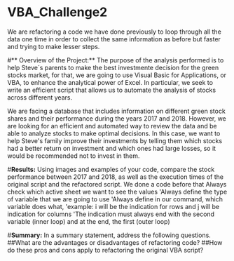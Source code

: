 # **VBA_Challenge2**
We are refactoring a code we have done previously to loop through all the data one time in order to collect the same information as before but faster and trying to make lesser steps.


#** Overview of the Project:** 
The purpose of the analysis performed is to help Steve´s parents to make the best investmente decision for the green stocks market, for that, we are going to use Visual Basic for Applications, or VBA, to enhance the analytical power of Excel. In particular, we seek to write an efficient script that allows us to automate the analysis of stocks across different years. 

We are facing a database that includes information on different green stock shares and their performance during the years 2017 and 2018. However, we are looking for an efficient and automated way to review the data and be able to analyze stocks to make optimal decisions. In this case, we want to help Steve's family improve their investments by telling them which stocks had a better return on investment and which ones had large losses, so it would be recommended not to invest in them.

#**Results:** Using images and examples of your code, compare the stock performance between 2017 and 2018, as well as the execution times of the original script and the refactored script.
We done a code before that 
Always check which active sheet we want to see the values
'Always define the type of variable that we are going to use
'Always define in our command, which variable does what,
'example: i will be the indication for rows and j will be indication for columns
'The indication must always end with the second variable (inner loop) and at the end, the first (outer loop)

#**Summary:** In a summary statement, address the following questions.
##What are the advantages or disadvantages of refactoring code?
##How do these pros and cons apply to refactoring the original VBA script?
